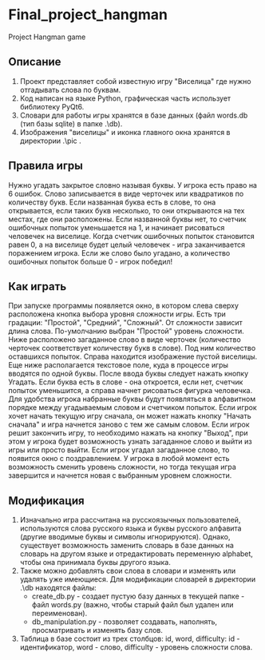 # Final_project_hangman
Project Hangman game
## Описание
1. Проект представляет собой известную игру "Виселица" где нужно отгадывать 
   слова по буквам.
2. Код написан на языке Python, графическая часть использует библиотеку PyQt6.
3. Словари для работы игры хранятся в базе данных (файл words.db (тип базы 
   sqlite) в папке .\db).
4. Изображения "виселицы" и иконка главного окна хранятся в директории .\pic .
## Правила игры
Нужно угадать закрытое словно называя буквы. У игрока есть право на 6 ошибок.
Слово записывается в виде черточек или квадратиков по количеству букв. Если 
названная буква есть в слове, то она открывается, если таких букв несколько, 
то они открываются на тех местах, где они расположены. 
Если названной буквы нет, то счетчик ошибочных попыток уменьшается на 1, и 
начинает рисоваться человечек на виселице. Когда счетчик ошибочных попыток 
становится равен 0, а на виселице будет целый человечек - игра заканчивается 
поражением игрока. Если же слово было угадано, а количество ошибочных 
попыток больше 0 - игрок победил!
## Как играть
  При запуске программы появляется окно, в котором слева сверху расположена 
кнопка выбора уровня сложности игры. Есть три градации: "Простой", "Средний", 
"Сложный". От сложности зависит длина слова. По-умолчанию выбран "Простой" 
уровень сложности.
  Ниже расположено загаданное слово в виде черточек (количество черточек 
соответствует количеству букв в слове). Под ним количество оставшихся 
попыток. Справа находится изображение пустой виселицы.
  Еще ниже располагается текстовое поле, куда в процессе игры вводятся по 
одной буквы. После ввода буквы следует нажать кнопку Угадать. Если буква 
есть в слове - она откроется, если нет, счетчик попыток уменьшится, а справа 
начнет рисоваться фигурка человечка.
  Для удобства игрока набранные буквы будут появляться в алфавитном порядке 
между угадываемым словом и счетчиком попыток.
  Если игрок хочет начать текущую игру сначала, он может нажать кнопку "Начать 
сначала" и игра начнется заново с тем же самым словом. Если игрок решит 
закончить игру, то необходимо нажать на кнопку "Выход", при этом у игрока 
будет возможность узнать загаданное слово и выйти из игры или просто выйти. 
  Если игрок угадал загаданное слово, то появится окно с поздравлением. 
  У игрока в любой момент есть возможность сменить уровень сложности, но 
тогда текущая игра завершится и начнется новая с выбранным уровнем сложности.
## Модификация
1. Изначально игра рассчитана на русскоязычных пользователей, используются 
   слова русского языка и буквы русского алфавита (другие вводимые буквы и 
   символы игнорируются). 
   Однако, существует возможность заменить словарь в базе данных на 
   словарь на другом языке и отредактировать переменную alphabet, чтобы она 
   принимала буквы другого языка.
2. Также можно добавлять свои слова в словари и изменять или удалять уже
   имеющиеся. 
   Для модификации словарей в директории .\db находятся файлы:
   - create_db.py - создает пустую базу данных в текущей папке - файл words.py 
   (важно, чтобы старый файл был удален или переименован).
   - db_manipulation.py - позволяет создавать, наполнять, просматривать и 
     изменять базу слов.
3. Таблица в базе состоит из трех столбцов: id, word, difficulty:
   id - идентификатор,
   word - слово,
   difficulty - уровень сложности слова.
